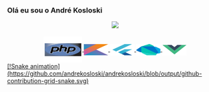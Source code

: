 ### Olá eu sou o André Kosloski

<div align="center">
  <a href="https://github.com/andrekosloski">
  <img height="180em" src="https://github-readme-stats.vercel.app/api?username=andrekosloski&show_icons=true&theme=dark&include_all_commits=true&count_private=true"/>    
</div>
  
<div style="display: inline_block" align="center"><br>
  <img align="center" alt="André Kosloski" height="60" width="90" src="https://github.com/devicons/devicon/blob/master/icons/php/php-original.svg"/>
  <img align="center" alt="André Kosloski" height="26" width="57" src="https://github.com/devicons/devicon/blob/master/icons/kotlin/kotlin-original.svg"/>
  <img align="center" alt="André Kosloski" height="26" width="57" src="https://github.com/devicons/devicon/blob/master/icons/flutter/flutter-original.svg"/>
  <img align="center" alt="André Kosloski" height="26" width="57" src="https://github.com/devicons/devicon/blob/master/icons/dart/dart-original.svg"/>
  <img align="center" alt="André Kosloski" height="26" width="57" src="https://github.com/devicons/devicon/blob/master/icons/vuejs/vuejs-original.svg"/>
  
</div>
<div>[!Snake animation](https://github.com/andrekosloski/andrekosloski/blob/output/github-contribution-grid-snake.svg)</div>
